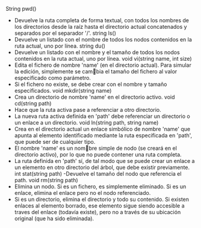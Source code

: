String pwd()
  - Devuelve la ruta completa de forma textual, con todos los nombres de los directorios desde la raíz hasta el directorio actual concatenados y separados por el separador '/'.
string ls()
  - Devuelve un listado con el nombre de todos los nodos contenidos en la ruta actual, uno por línea.
string du()
  - Devuelve un listado con el nombre y el tamaño de todos los nodos contenidos en la ruta actual, uno por línea.
void vi(string name, int size)
  - Edita el fichero de nombre 'name' (en el directorio actual). Para simular la edición, simplemente se cambia el tamaño del fichero al valor especificado como parámetro.
  - Si el fichero no existe, se debe crear con el nombre y tamaño especificados.
void mkdir(string name)
  - Crea un directorio de nombre 'name' en el directorio activo.
void cd(string path)
  - Hace que la ruta activa pase a referenciar a otro directorio.
  - La nueva ruta activa definida en 'path' debe referenciar un directorio o un enlace a un directorio.
void ln(string path, string name)
  - Crea en el directorio actual un enlace simbólico de nombre 'name' que apunta al elemento identificado mediante la ruta especificada en 'path', que puede ser de cualquier tipo.
  - El nombre 'name' es un nombre simple de nodo (se creará en el directorio activo), por lo que no puede contener una ruta completa.
  - La ruta definida en 'path' sí, de tal modo que se puede crear un enlace a un elemento en otro directorio del árbol, que debe existir previamente.
int stat(string path)
  -Devuelve el tamaño del nodo que referencia el path.
void rm(string path)
  -  Elimina un nodo. Si es un fichero, es simplemente eliminado. Si es un enlace, elimina el enlace pero no el nodo referenciado.
  -  Si es un directorio, elimina el directorio y todo su contenido. Si existen enlaces al elemento borrado, ese elemento sigue siendo accesible a traves del enlace (todavía existe), pero no a través de su ubicación original (que ha sido eliminada).
